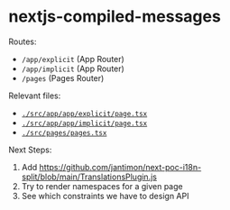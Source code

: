 # nextjs-compiled-messages

Routes:

 - `/app/explicit` (App Router)
 - `/app/implicit` (App Router)
 - `/pages` (Pages Router)

Relevant files:

 - [`./src/app/app/explicit/page.tsx`](./src/app/app/explicit/page.tsx)
 - [`./src/app/app/implicit/page.tsx`](./src/app/app/implicit/page.tsx)
 - [`./src/pages/pages.tsx`](./src/pages/pages.tsx)

Next Steps:

 1. Add https://github.com/jantimon/next-poc-i18n-split/blob/main/TranslationsPlugin.js
 2. Try to render namespaces for a given page
 3. See which constraints we have to design API
